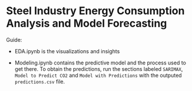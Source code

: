 # Steel Industry Energy Consumption Analysis and Model Forecasting

Guide: 

- EDA.ipynb is the visualizations and insights

- Modeling.ipynb contains the predictive model and the process used to get there. To obtain the predictions, run the sections labeled `SARIMAX`, `Model to Predict CO2` and `Model with Predictions` with the outputed `predictions.csv` file.
